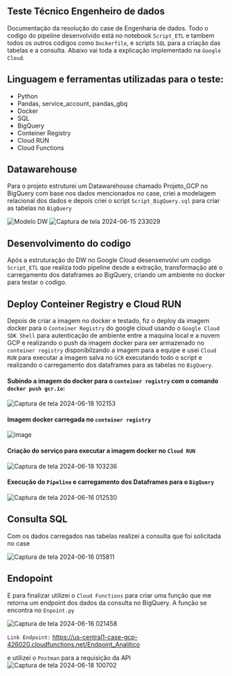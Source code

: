 ## Teste Técnico Engenheiro de dados
Documentação da resolução do case de Engenharia de dados. Todo o codigo do pipeline desenvolvido está no notebook `Script_ETL` e tambem todos os outros codigos como `Dockerfile`, e scripts `SQL` para a criação das tabelas e a consulta. Abaixo vai toda a explicação implementado na `Google Cloud`.

## Linguagem e ferramentas utilizadas para o teste:
  - Python
  - Pandas, service_account, pandas_gbq
  - Docker
  - SQL 
  - BigQuery
  - Conteiner Registry
  - Cloud RUN
  - Cloud Functions

## Datawarehouse
Para o projeto estruturei um Datawarehouse chamado Projeto_GCP no BigQuery com base nos dados mencionados no case, criei a modelagem relacional dos dados e depois criei o script `Script_BigQuery.sql` para criar as tabelas no `BigQuery`

![Modelo DW](https://github.com/thiagothr/Case_IPNET/assets/72639507/fde8d01d-214a-4e1c-b967-fa1afb545e0c)
![Captura de tela 2024-06-15 233029](https://github.com/thiagothr/Case_IPNET/assets/72639507/f57fd620-e9b0-47a9-9dfd-2e605ed049e0)

## Desenvolvimento do codigo
Após a estruturação do DW no Google Cloud desensenvolvi um codigo `Script_ETL` que realiza todo pipeline desde a extração, transformação até o carregamento dos dataframes ao BigQuery, criando um ambiente no docker para testar o codigo. 

## Deploy Conteiner Registry e Cloud RUN
Depois de criar a imagem no docker e testado, fiz o deploy da imagem docker para o `Conteiner Registry` do google cloud usando o `Google Cloud SDK Shell` para autenticação de ambiente entre a maquina local e a nuvem GCP e realizando o push da imagem docker para ser armazenado no `conteiner registry`  disponibilzando a imagem para a equipe e usei `Cloud RUN` para executar a imagem salva no `GCR` executando todo o script e realizando o carregamento dos dataframes para as tabelas no `BigQuery`.

#### Subindo a imagem do docker para o `conteiner registry` com o comando `docker push gcr.io`:
![Captura de tela 2024-06-18 102153](https://github.com/thiagothr/Case_IPNET/assets/72639507/eee986d5-5837-4ae8-abdd-584981217f02)

#### Imagem docker carregada no `conteiner registry`
![image](https://github.com/thiagothr/Case_IPNET/assets/72639507/ad0c88d6-6815-4a07-9851-e38f78a64b71)


#### Criação do serviço para executar a imagem docker no `Cloud RUN`
![Captura de tela 2024-06-18 103236](https://github.com/thiagothr/Case_IPNET/assets/72639507/dd4f5025-a8d3-4baf-8b13-e07b8a5526eb)

#### Execução do `Pipeline` e carregamento dos Dataframes para o `BigQuery`
![Captura de tela 2024-06-16 012530](https://github.com/thiagothr/Case_IPNET/assets/72639507/909cef42-2d83-4854-a487-a9542c1025e2)


## Consulta SQL
Com os dados carregados nas tabelas realizei a consulta que foi solicitada no case

![Captura de tela 2024-06-16 015811](https://github.com/thiagothr/Case_IPNET/assets/72639507/24641c09-beb5-4ecd-a5c0-0a1113c563bd)

## Endopoint
E para finalizar utilizei o `Cloud Functions` para criar uma função que me retorna um endpoint dos dados da consulta no BigQuery. A função se encontra no `Enpoint.py`

![Captura de tela 2024-06-16 021458](https://github.com/thiagothr/Case_IPNET/assets/72639507/eddbcfe4-66cf-4090-9b27-72fb1558f10d)

`Link Endpoint:` https://us-central1-case-gcp-426020.cloudfunctions.net/Endpoint_Analitico

e utilizei o `Postman` para a requisição da API
![Captura de tela 2024-06-18 100702](https://github.com/thiagothr/Case_IPNET/assets/72639507/ab2a596b-79a0-4ad1-aaef-f1e3ab1162d8)




